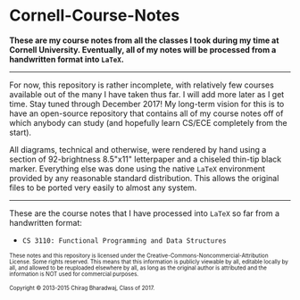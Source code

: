 # Cornell-Course-Notes
**These are my course notes from all the classes I took during my time at Cornell University. Eventually, all of my notes will be processed from a handwritten format into `LaTeX`.**

---

For now, this repository is rather incomplete, with relatively few courses available out of the many I have taken thus far. I will add more later as I get time. Stay tuned through December 2017! My long-term vision for this is to have an open-source repository that contains all of my course notes off of which anybody can study (and hopefully learn CS/ECE completely from the start).

All diagrams, technical and otherwise, were rendered by hand using a section of 92-brightness 8.5"x11" letterpaper and a chiseled thin-tip black marker. Everything else was done using the native `LaTeX` environment provided by any reasonable standard distribution. This allows the original files to be ported very easily to almost any system.

---

These are the course notes that I have processed into `LaTeX` so far from a handwritten format:
  * `CS 3110: Functional Programming and Data Structures`

<small><small> These notes and this repository is licensed under the Creative-Commons-Noncommercial-Attribution License. Some rights reserved. This means that this information is publicly viewable by all, editable locally by all, and allowed to be reuploaded elsewhere by all, as long as the original author is attributed and the information is NOT used for commercial purposes.

Copyright &copy; 2013-2015 Chirag Bharadwaj, Class of 2017.
</small></small>
